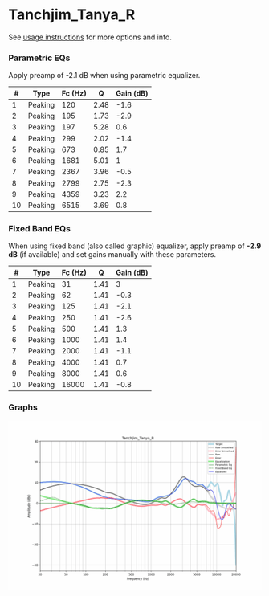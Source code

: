 # Tanchjim_Tanya_R
See [usage instructions](https://github.com/jaakkopasanen/AutoEq#usage) for more options and info.

### Parametric EQs
Apply preamp of -2.1 dB when using parametric equalizer.

|   # | Type    |   Fc (Hz) |    Q |   Gain (dB) |
|-----|---------|-----------|------|-------------|
|   1 | Peaking |       120 | 2.48 |        -1.6 |
|   2 | Peaking |       195 | 1.73 |        -2.9 |
|   3 | Peaking |       197 | 5.28 |         0.6 |
|   4 | Peaking |       299 | 2.02 |        -1.4 |
|   5 | Peaking |       673 | 0.85 |         1.7 |
|   6 | Peaking |      1681 | 5.01 |         1   |
|   7 | Peaking |      2367 | 3.96 |        -0.5 |
|   8 | Peaking |      2799 | 2.75 |        -2.3 |
|   9 | Peaking |      4359 | 3.23 |         2.2 |
|  10 | Peaking |      6515 | 3.69 |         0.8 |

### Fixed Band EQs
When using fixed band (also called graphic) equalizer, apply preamp of **-2.9 dB** (if available) and set gains manually with these parameters.

|   # | Type    |   Fc (Hz) |    Q |   Gain (dB) |
|-----|---------|-----------|------|-------------|
|   1 | Peaking |        31 | 1.41 |         3   |
|   2 | Peaking |        62 | 1.41 |        -0.3 |
|   3 | Peaking |       125 | 1.41 |        -2.1 |
|   4 | Peaking |       250 | 1.41 |        -2.6 |
|   5 | Peaking |       500 | 1.41 |         1.3 |
|   6 | Peaking |      1000 | 1.41 |         1.4 |
|   7 | Peaking |      2000 | 1.41 |        -1.1 |
|   8 | Peaking |      4000 | 1.41 |         0.7 |
|   9 | Peaking |      8000 | 1.41 |         0.6 |
|  10 | Peaking |     16000 | 1.41 |        -0.8 |

### Graphs
![](./Tanchjim_Tanya_R.png)
